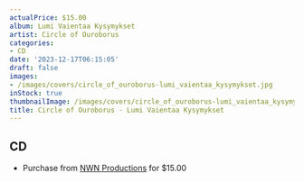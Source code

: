 ```yaml
---
actualPrice: $15.00
album: Lumi Vaientaa Kysymykset
artist: Circle of Ouroborus
categories:
- CD
date: '2023-12-17T06:15:05'
draft: false
images:
- /images/covers/circle_of_ouroborus-lumi_vaientaa_kysymykset.jpg
inStock: true
thumbnailImage: /images/covers/circle_of_ouroborus-lumi_vaientaa_kysymykset-thumb.jpg
title: Circle of Ouroborus - Lumi Vaientaa Kysymykset
---
```


## CD
* Purchase from [NWN Productions](http://shop.nwnprod.com/index.php?route=product/product&path=93&product_id=44175&sort=pd.name&order=ASC) for $15.00
